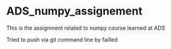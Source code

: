 # ADS_numpy_assignement
This is the assignment related to numpy course learned at ADS


Tried to push via git command line by failled
